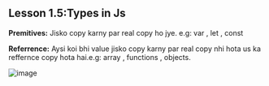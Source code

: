 ## Lesson 1.5:Types in Js

**Premitives:** Jisko copy karny par real copy ho jye. e.g: var , let , const

**Referrence:** Aysi koi bhi value jisko copy karny par real copy nhi hota us ka reffernce copy
hota hai.e.g: array , functions , objects.

![image](https://github.com/Huzaifag/JavaScript-Notes/assets/92973781/60731fd9-9391-49e5-b39d-0dda9c65d4d1)
